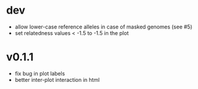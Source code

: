 dev
===
+ allow lower-case reference alleles in case of masked genomes (see #5)
+ set relatedness values < -1.5 to -1.5 in the plot

v0.1.1
======
+ fix bug in plot labels
+ better inter-plot interaction in html
